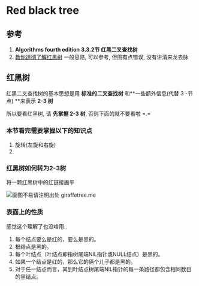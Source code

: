 # Red black tree

## 参考

1. **Algorithms fourth edition** **3.3.2节 红黑二叉查找树**
2. [教你透彻了解红黑树](https://github.com/julycoding/The-Art-Of-Programming-By-July/blob/master/ebook/zh/03.01.md) 一般思路, 可以参考, 但图有点错误, 没有讲清来龙去脉

## 红黑树

红黑二叉查找树的基本思想是用 **标准的二叉查找树** 和**一些额外信息(代替 3 -节点) **来表示 **2-3 树**

所以要看红黑树, 请 **先掌握 2-3 树**, 否则下面的就不要看啦 =.=

### 本节看完需要掌握以下的知识点

1. 旋转(左旋和右旋)
2. 

### 红黑树如何转为2-3树

将一颗红黑树中的红链接画平

![画图不易请注明出处 giraffetree.me](https://open-chen.oss-cn-hangzhou.aliyuncs.com/open/img/2019/May/redblacktreeTo23tree.png?x-oss-process=style/default)

### 表面上的性质

感觉这个理解了也没啥用..

1. 每个结点要么是红的，要么是黑的。  
2. 根结点是黑的。  
3. 每个叶结点（叶结点即指树尾端NIL指针或NULL结点）是黑的。  
4. 如果一个结点是红的，那么它的俩个儿子都是黑的。  
5. 对于任一结点而言，其到叶结点树尾端NIL指针的每一条路径都包含相同数目的黑结点。  



